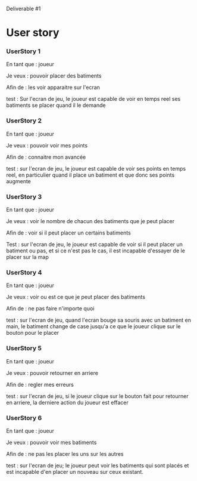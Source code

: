 Deliverable #1

# User story

### UserStory 1

En tant que : joueur

Je veux : pouvoir placer des batiments

Afin de : les voir apparaitre sur l'ecran

test : Sur l'ecran de jeu, le joueur est capable de voir en temps reel ses batiments se placer quand il le demande

### UserStory 2

En tant que : joueur

Je veux : pouvoir voir mes points

Afin de : connaitre mon avancée

test : sur l'ecran de jeu, le joueur est capable de voir ses points en temps reel, en particulier quand il place un batiment et que donc ses points augmente

### UserStory 3

En tant que : joueur

Je veux : voir le nombre de chacun des batiments que je peut placer

Afin de : voir si il peut placer un certains batiments

Test : sur l'ecran de jeu, le joueur est capable de voir si il peut placer un batiment ou pas, et si ce n'est pas le cas, il est incapable d'essayer de le placer sur la map

### UserStory 4

En tant que : joueur

Je veux : voir ou est ce que je peut placer des batiments

Afin de : ne pas faire n'importe quoi

test : sur l'ecran de jeu, quand l'ecran bouge sa souris avec un batiment en main, le batiment change de case jusqu'a ce que le joueur clique sur le bouton pour le placer

### UserStory 5

En tant que : joueur 

Je veux : pouvoir retourner en arriere

Afin de : regler mes erreurs

test : sur l'ecran de jeu, si le joueur clique sur le bouton fait pour retourner en arriere, la derniere action du joueur est effacer


### UserStory 6

En tant que : joueur

Je veux : pouvoir voir mes batiments

Afin de : ne pas les placer les uns sur les autres

test : sur l'ecran de jeu; le joueur peut voir les batiments qui sont placés et est incapable d'en placer un nouveau sur ceux existant.

